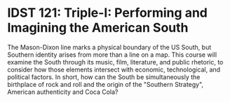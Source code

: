 # IDST 121: Triple-I: Performing and Imagining the American South

The Mason-Dixon line marks a physical boundary of the US South, but Southern identity arises from more than a line on a map. This course will examine the South through its music, film, literature, and public rhetoric, to consider how those elements intersect with economic, technological, and political factors. In short, how can the South be simultaneously the birthplace of rock and roll and the origin of the "Southern Strategy", American authenticity and Coca Cola?